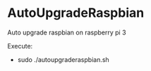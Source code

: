 # AutoUpgradeRaspbian
Auto upgrade raspbian on raspberry pi 3


Execute:

- sudo ./autoupgraderaspbian.sh


